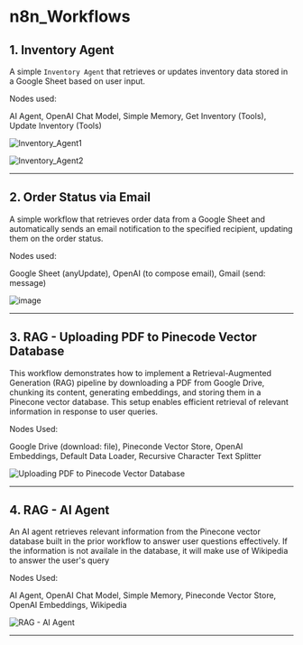 # n8n_Workflows


## 1. Inventory Agent

A simple `Inventory Agent` that retrieves or updates inventory data stored in a Google Sheet based on user input.

Nodes used: 

AI Agent, OpenAI Chat Model, Simple Memory, Get Inventory (Tools), Update Inventory (Tools)

![Inventory_Agent1](https://github.com/user-attachments/assets/2ebd7090-60f8-4026-aa2f-51b87a21281c)

![Inventory_Agent2](https://github.com/user-attachments/assets/d12d8900-c4fb-433b-8cd5-33309f94f164)

---

## 2. Order Status via Email

A simple workflow that retrieves order data from a Google Sheet and automatically sends an email notification to the specified recipient, updating them on the order status.

Nodes used: 

Google Sheet (anyUpdate), OpenAI (to compose email), Gmail (send: message)

![image](https://github.com/user-attachments/assets/c13e6716-3e14-4902-b9f5-136de8da7dc6)

---

## 3. RAG - Uploading PDF to Pinecode Vector Database

This workflow demonstrates how to implement a Retrieval-Augmented Generation (RAG) pipeline by downloading a PDF from Google Drive, chunking its content, generating embeddings, and storing them in a Pinecone vector database. This setup enables efficient retrieval of relevant information in response to user queries.

Nodes Used:

Google Drive (download: file), Pineconde Vector Store, OpenAI Embeddings, Default Data Loader, Recursive Character Text Splitter

![Uploading PDF to Pinecode Vector Database](https://github.com/user-attachments/assets/4d59ef5d-8bdc-4eaa-a412-0c612111b03d)

---

## 4. RAG - AI Agent

An AI agent retrieves relevant information from the Pinecone vector database built in the prior workflow to answer user questions effectively. If the information is not availale in the database, it will make use of Wikipedia to answer the user's query

Nodes Used:

AI Agent, OpenAI Chat Model, Simple Memory, Pineconde Vector Store, OpenAI Embeddings, Wikipedia

![RAG - AI Agent](https://github.com/user-attachments/assets/cc034ea2-da02-43e2-91d7-e68e5b23a19a)

---

